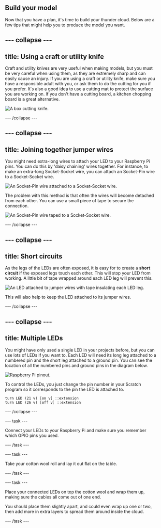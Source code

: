 ## Build your model

Now that you have a plan, it's time to build your thunder cloud. Below are a few tips that might help you to produce the model you want.

--- collapse ---
---
title: Using a craft or utility knife
---

Craft and utility knives are very useful when making models, but you must be very careful when using them, as they are extremely sharp and can easily cause an injury. If you are using a craft or utility knife, make sure you have a responsible adult with you, or ask them to do the cutting for you if you prefer. It's also a good idea to use a cutting mat to protect the surface you are working on. If you don't have a cutting board, a kitchen chopping board is a great alternative.

![A box cutting knife.](https://upload.wikimedia.org/wikipedia/commons/c/cf/Box-cutter.jpg)

--- /collapse ---

--- collapse ---
---
title: Joining together jumper wires
---

You might need extra-long wires to attach your LED to your Raspberry Pi pins. You can do this by 'daisy chaining' wires together. For instance, to make an extra-long Socket-Socket wire, you can attach an Socket-Pin wire to a Socket-Socket wire.

![An Socket-Pin wire attached to a Socket-Socket wire.](images/daisy-chain.jpg)

The problem with this method is that often the wires will become detached from each other. You can use a small piece of tape to secure the connection.

![An Socket-Pin wire taped to a Socket-Socket wire.](images/tape-daisy-chain.jpg)

--- /collapse ---

--- collapse ---
---
title: Short circuits
---

As the legs of the LEDs are often exposed, it is easy for to create a **short circuit** if the exposed legs touch each other. This will stop your LED from working. A little bit of tape wrapped around each LED leg will prevent this.

![An LED attached to jumper wires with tape insulating each LED leg.](images/insulated-led.jpg)

This will also help to keep the LED attached to its jumper wires.

--- /collapse ---

--- collapse ---
---
title: Multiple LEDs
---

You might have only used a single LED in your projects before, but you can use lots of LEDs if you want to. Each LED will need its long leg attached to a numbered pin and the short leg attached to a ground pin. You can see the location of all the numbered pins and ground pins in the diagram below.

![Raspberry Pi pinout.](https://www.raspberrypi.org/documentation/usage/gpio/images/GPIO-Pinout-Diagram-2.png)

To control the LEDs, you just change the pin number in your Scratch program so it corresponds to the pin the LED is attached to.

```blocks3
turn LED (21 v) [on v] ::extension
turn LED (26 v) [off v] ::extension
```

--- /collapse ---

--- task ---

Connect your LEDs to your Raspberry Pi and make sure you remember which GPIO pins you used.

--- /task ---

--- task ---

Take your cotton wool roll and lay it out flat on the table. 

--- /task ---

--- task ---

Place your connected LEDs on top the cotton wool and wrap them up, making sure the cables all come out of one end. 

You should place them slightly apart, and could even wrap up one or two, then add more in extra layers to spread them around inside the cloud.

--- /task ---